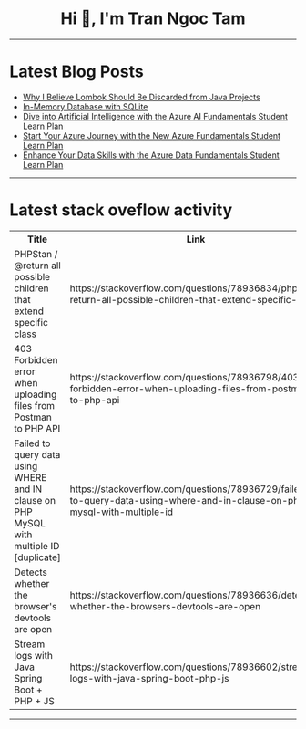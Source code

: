 <h1 align="center">Hi 👋, I'm Tran Ngoc Tam</h1>

---

# Latest Blog Posts 
<!-- BLOG-POST-LIST:START -->
- [Why I Believe Lombok Should Be Discarded from Java Projects](https://dev.to/yanev/why-i-believe-lombok-should-be-discarded-from-java-projects-1g4h)
- [In-Memory Database with SQLite](https://dev.to/hungrywolf/in-memory-database-with-sqlite-4en5)
- [Dive into Artificial Intelligence with the Azure AI Fundamentals Student Learn Plan](https://dev.to/hermes-bytes/dive-into-artificial-intelligence-with-the-azure-ai-fundamentals-student-learn-plan-2m8h)
- [Start Your Azure Journey with the New Azure Fundamentals Student Learn Plan](https://dev.to/hermes-bytes/start-your-azure-journey-with-the-new-azure-fundamentals-student-learn-plan-50ki)
- [Enhance Your Data Skills with the Azure Data Fundamentals Student Learn Plan](https://dev.to/hermes-bytes/enhance-your-data-skills-with-the-azure-data-fundamentals-student-learn-plan-5a1p)
<!-- BLOG-POST-LIST:END -->

---

# Latest stack oveflow activity
<table>
  <tr><th>Title</th><th>Link</th></tr>
  <!-- STACKOVERFLOW:START --><tr><td>PHPStan / @return all possible children that extend specific class</td><td>https://stackoverflow.com/questions/78936834/phpstan-return-all-possible-children-that-extend-specific-class</td></tr><tr><td>403 Forbidden error when uploading files from Postman to PHP API</td><td>https://stackoverflow.com/questions/78936798/403-forbidden-error-when-uploading-files-from-postman-to-php-api</td></tr><tr><td>Failed to query data using WHERE and IN clause on PHP MySQL with multiple ID [duplicate]</td><td>https://stackoverflow.com/questions/78936729/failed-to-query-data-using-where-and-in-clause-on-php-mysql-with-multiple-id</td></tr><tr><td>Detects whether the browser&#39;s devtools are open</td><td>https://stackoverflow.com/questions/78936636/detects-whether-the-browsers-devtools-are-open</td></tr><tr><td>Stream logs with Java Spring Boot + PHP + JS</td><td>https://stackoverflow.com/questions/78936602/stream-logs-with-java-spring-boot-php-js</td></tr><!-- STACKOVERFLOW:END -->
</table>

---


